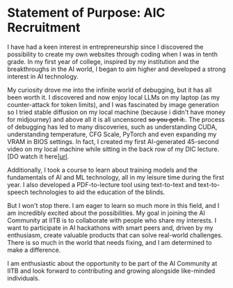 # Statement of Purpose: AIC Recruitment

I have had a keen interest in entrepreneurship since I discovered the possibility to create my own websites through coding when I was in tenth grade. In my first year of college, inspired by my institution and the breakthroughs in the AI world, I began to aim higher and developed a strong interest in AI technology.

My curiosity drove me into the infinite world of debugging, but it has all been worth it. I discovered and now enjoy local LLMs on my laptop (as my counter-attack for token limits), and I was fascinated by image generation so I tried stable diffusion on my local machine (because i didn't have money for midjourney) and above all it is all uncensored ~~so you get it.~~. The process of debugging has led to many discoveries, such as understanding CUDA, understanding temperature, CFG Scale, PyTorch and even expanding my VRAM in BIOS settings. In fact, I created my first AI-generated 45-second video on my local machine while sitting in the back row of my DIC lecture. [DO watch it here][url](https://drive.google.com/file/d/1REqGC8osM8QrQcLelgMJiOVsgYD8Nd30/view?usp=sharing).

Additionally, I took a course to learn about training models and the fundamentals of AI and ML technology, all in my leisure time during the first year. I also developed a PDF-to-lecture tool using text-to-text and text-to-speech technologies to aid the education of the blinds.

But I won't stop there. I am eager to learn so much more in this field, and I am incredibly excited about the possibilities. My goal in joining the AI Community at IITB is to collaborate with people who share my interests. I want to participate in AI hackathons with smart peers and, driven by my enthusiasm, create valuable products that can solve real-world challenges. There is so much in the world that needs fixing, and I am determined to make a difference.

I am enthusiastic about the opportunity to be part of the AI Community at IITB and look forward to contributing and growing alongside like-minded individuals.

